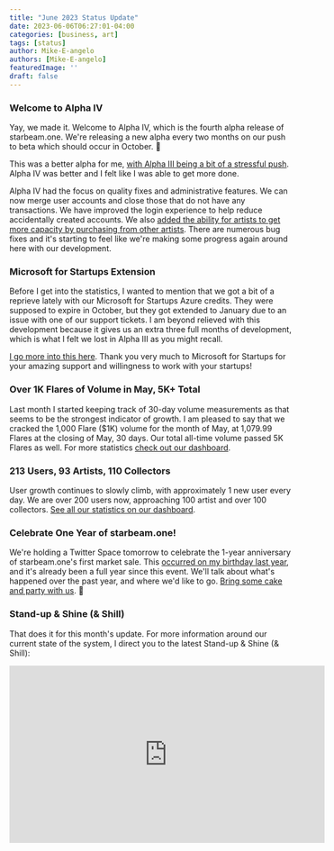 ```yaml
---
title: "June 2023 Status Update"
date: 2023-06-06T06:27:01-04:00
categories: [business, art]
tags: [status]
author: Mike-E-angelo
authors: [Mike-E-angelo]
featuredImage: ''
draft: false
---
```


### Welcome to Alpha IV

Yay, we made it.  Welcome to Alpha IV, which is the fourth alpha release of starbeam.one.  We're releasing a new alpha every two months on our push to beta which should occur in October. 🤞

This was a better alpha for me, [with Alpha III being a bit of a stressful push](https://blog.starbeam.one/2023/04/april-2023-status-update/#welcome-to-alpha-iii).  Alpha IV was better and I felt like I was able to get more done.

Alpha IV had the focus on quality fixes and administrative features.  We can now merge user accounts and close those that do not have any transactions.  We have improved the login experience to help reduce accidentally created accounts.  We also [added the ability for artists to get more capacity by purchasing from other artists](https://starbeam-one.gitbook.io/home/artists/concepts/capacity#buying-capacity).  There are numerous bug fixes and it's starting to feel like we're making some progress again around here with our development.

### Microsoft for Startups Extension

Before I get into the statistics, I wanted to mention that we got a bit of a reprieve lately with our Microsoft for Startups Azure credits.  They were supposed to expire in October, but they got extended to January due to an issue with one of our support tickets.  I am beyond relieved with this development because it gives us an extra three full months of development, which is what I felt we lost in Alpha III as you might recall.

[I go more into this here](https://twitter.com/Mike_E_angelo/status/1660238316430565376).  Thank you very much to Microsoft for Startups for your amazing support and willingness to work with your startups!

### Over 1K Flares of Volume in May, 5K+ Total

Last month I started keeping track of 30-day volume measurements as that seems to be the strongest indicator of growth.  I am pleased to say that we cracked the 1,000 Flare ($1K) volume for the month of May, at 1,079.99 Flares at the closing of May, 30 days.  Our total all-time volume passed 5K Flares as well.  For more statistics [check out our dashboard](https://alpha.starbeam.one/dashboard).

### 213 Users, 93 Artists, 110 Collectors

User growth continues to slowly climb, with approximately 1 new user every day.  We are over 200 users now, approaching 100 artist and over 100 collectors.  [See all our statistics on our dashboard](https://alpha.starbeam.one/dashboard).

### Celebrate One Year of starbeam.one!

We're holding a Twitter Space tomorrow to celebrate the 1-year anniversary of starbeam.one's first market sale.  This [occurred on my birthday last year](https://blog.starbeam.one/2022/06/june-2022-status-update/), and it's already been a full year since this event.  We'll talk about what's happened over the past year, and where we'd like to go.  [Bring some cake and party with us](https://twitter.com/StarbeamOne/status/1665433477829853192). 🥳

### Stand-up & Shine (& Shill)

That does it for this month's update.  For more information around our current state of the system, I direct you to the latest Stand-up & Shine (& Shill):

<iframe width="560" height="315" src="https://www.youtube.com/embed/M1H3BGjRugo" title="YouTube video player" frameborder="0" allow="accelerometer; autoplay; clipboard-write; encrypted-media; gyroscope; picture-in-picture" allowfullscreen style="margin-bottom: 2em"></iframe>
